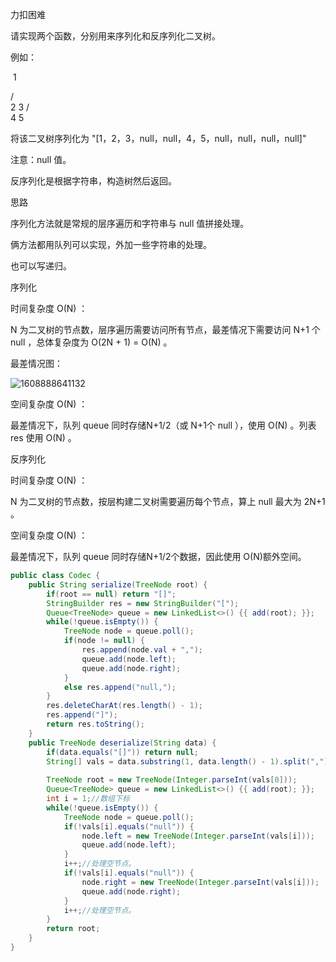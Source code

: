 力扣困难



请实现两个函数，分别用来序列化和反序列化二叉树。 

例如：



​	1

   / \
  2   3
       / \
      4   5

将该二叉树序列化为 "[1，2，3，null，null，4，5，null，null，null，null]"

注意：null 值。



反序列化是根据字符串，构造树然后返回。



思路

序列化方法就是常规的层序遍历和字符串与 null 值拼接处理。

俩方法都用队列可以实现，外加一些字符串的处理。

也可以写递归。



序列化

时间复杂度 O(N) ： 

N 为二叉树的节点数，层序遍历需要访问所有节点，最差情况下需要访问 N+1 个 null ，总体复杂度为 O(2N + 1) = O(N) 。

最差情况图：

![1608888641132](F:/项目/Git-md/ZJW-Summary/assets/1608888641132.png)

空间复杂度 O(N) ： 

最差情况下，队列 queue 同时存储N+1/2（或 N+1个 null ），使用 O(N) 。列表 res 使用 O(N) 。



反序列化

时间复杂度 O(N) ： 

N 为二叉树的节点数，按层构建二叉树需要遍历每个节点，算上 null 最大为 2N+1 。

空间复杂度 O(N) ： 

最差情况下，队列 queue 同时存储N+1/2个数据，因此使用 O(N)额外空间。

````java
public class Codec {
    public String serialize(TreeNode root) {
        if(root == null) return "[]";
        StringBuilder res = new StringBuilder("[");
        Queue<TreeNode> queue = new LinkedList<>() {{ add(root); }};
        while(!queue.isEmpty()) {
            TreeNode node = queue.poll();
            if(node != null) {
                res.append(node.val + ",");
                queue.add(node.left);
                queue.add(node.right);
            }
            else res.append("null,");
        }
        res.deleteCharAt(res.length() - 1);
        res.append("]");
        return res.toString();
    }
    public TreeNode deserialize(String data) {
        if(data.equals("[]")) return null;
        String[] vals = data.substring(1, data.length() - 1).split(",");
        
        TreeNode root = new TreeNode(Integer.parseInt(vals[0]));
        Queue<TreeNode> queue = new LinkedList<>() {{ add(root); }};
        int i = 1;//数组下标
        while(!queue.isEmpty()) {
            TreeNode node = queue.poll();
            if(!vals[i].equals("null")) {
                node.left = new TreeNode(Integer.parseInt(vals[i]));
                queue.add(node.left);
            }
            i++;//处理空节点。
            if(!vals[i].equals("null")) {
                node.right = new TreeNode(Integer.parseInt(vals[i]));
                queue.add(node.right);
            }
            i++;//处理空节点。
        }
        return root;
    }
}
````

